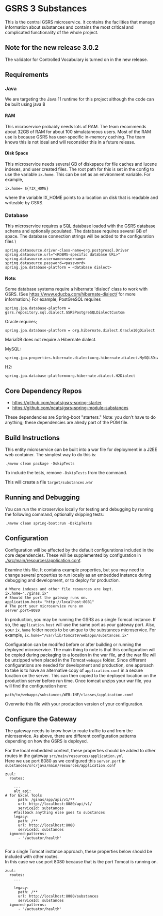 # GSRS 3 Substances

This is the central GSRS microservice.  It contains the facilities that manage information about substances 
and contains the most critical and complicated functionality of the whole project.

## Note for the new release 3.0.2
The validator for Controlled Vocabulary is turned on in the new release.

## Requirements
### Java 
  We are targeting the Java 11 runtime for this project although the code can be built using java 8

#### RAM
This microservice probably needs lots of RAM.  The team recommends about 32GB of RAM for about 100 simulataneous users. 
Most of the RAM use is because GSRS has user-specific in-memory caching.  The team knows this is not ideal and 
will reconsider this in a future release.

#### Disk Space
This microservice needs several GB of diskspace for file caches and lucene indexes, and user created files.
The root path for this is set in the config to use the variable `ix.home`. This can be set as an environment variable.
For example, 
```
ix.home= ${?IX_HOME}
```
where the variable IX_HOME points to a location on disk that is readable and writeable by GSRS.

### Database
This microservice requires a SQL database loaded with the GSRS database schema
and optionally populated.  The database requires several GB of space.
The database connection strings will be added to the configuration files \

```
spring.datasource.driver-class-name=org.postgresql.Driver
spring.datasource.url="<RDBMS-specific database URL>"
spring.datasource.username=<username>
spring.datasource.password=<password>
spring.jpa.database-platform = <database dialect>
```
#### Note:
Some database systems require a hibernate 'dialect' class to work with GSRS.  (See https://www.educba.com/hibernate-dialect/ for more information.)
For example, PostGreSQL 
requires 
```
spring.jpa.database-platform = gsrs.repository.sql.dialect.GSRSPostgreSQLDialectCustom
```
Oracle requires;
```
spring.jpa.database-platform = org.hibernate.dialect.Oracle10gDialect
```
MariaDB does not require a Hibernate dialect. 

MySQL:
```
spring.jpa.properties.hibernate.dialect=org.hibernate.dialect.MySQL8Dialect
```

H2:
```
spring.jpa.database-platform=org.hibernate.dialect.H2Dialect
```


## Core Dependency Repos

- https://github.com/ncats/gsrs-spring-starter
- https://github.com/ncats/gsrs-spring-module-substances

These dependencies are Spring-boot "starters." 
Note: you don't have to do anything; these dependencies are alredy part of the POM file.

## Build Instructions

This entity microservice can be built into a war file for deployment in a J2EE web container. The simplest way to do this is:

```
./mvnw clean package -DskipTests
```

To include the tests, remove `-DskipTests` from the command. 

This will create a file `target/substances.war` 

## Running and Debugging

You can run the microservice locally for testing and debugging by running the following command, optionally skipping tests:

```
./mvnw clean spring-boot:run -DskipTests
```

## Configuration

Configuration will be affected by the default configurations included in the core dependencies. 
These will be supplemented by configuration in [./src/main/resources/application.conf](./src/main/resources/application.conf).  

Examine this file.  It contains example properties, but you may need to change several properties to run locally as an 
embedded instance during debugging and development, or to deploy for production.  

```
# Where indexes and other file resources are kept.
ix.home="./ginas.ix"
# Should the port the gateway runs on.
application.host= "http://localhost:8081"
# The port your microservice runs on
server.port=8080
``` 

In production, you may be running the GSRS as a single Tomcat instance.  If so, the `application.host` will 
use the same port as your gateway port. Also, your `ix.home` folder needs to be unique to the 
substances microservice.  For example, `ix.home="/var/lib/tomcat9/webapps/substances.ix"`

Configuration can be modifed before or after building or running the deployed microservice.  The main thing to note is that this configuration will be copied during packaging to a location in the war file, and the war file will be unzipped when placed in the Tomcat `webapps` folder.  Since different configurations are needed for development and production, one approach to take is to have an alternative copy of `application.conf` in a secure location on the server. This can then copied to the deployed location on the production server before run time.  Once tomcat unzips your war file, you will find the configuration here:    

```
path/to/webapps/substances/WEB-INF/classes/application.conf
```

Overwrite this file with your production version of your configuration.

## Configure the Gateway

The gateway needs to know how to route traffic to and from the microservice.  As above, there are 
different configuration patterns depending on how the GSRS is deployed. 

For the local embedded context, these properties should be added to other routes in the 
gateway `src/main/resources/application.yml`  
Here we use port 8080 as we configured this `server.port` in `substances/src/java/main/resources/application.conf`

```
zuul:
  routes:

    ...
    alt_api:
# for Excel Tools        
      path: /ginas/app/api/v1/**
      url: http://localhost:8080/api/v1/
      serviceId: substances
    #fallback anything else goes to substances
    legacy:
      path: /**
      url: http://localhost:8080
      serviceId: substances
  ignored-patterns:
      - "/actuator/health"
  
```

For a single Tomcat instance approach, these properties below should be included with other routes.  
In this case we use port 8080 because that is the port Tomcat is running on.    

```
zuul:
  routes:
    ...
    
    legacy:
      path: /**
      url: http://localhost:8080/substances
      serviceId: substances
  ignored-patterns:
      - "/actuator/health"

```
